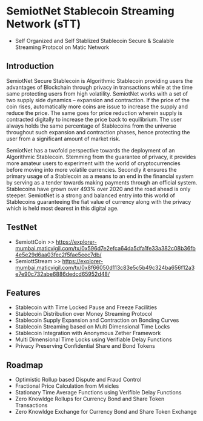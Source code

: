 # SemiotNet Stablecoin Streaming Network (sTT)
- Self Organized and Self Stablized Stablecoin Secure & Scalable Streaming Protocol on Matic Network

## Introduction

SemiotNet Secure Stablecoin is Algorithmic Stablecoin providing users the advantages of Blockchain through privacy in transactions while at the time same protecting users from high volatility. SemiotNet works with a set of two supply side dynamics – expansion and contraction. If the price of the coin rises, automatically more coins are issue to increase the supply and reduce the price. The same goes for price reduction wherein supply is contracted digitally to increase the price back to equilibrium. The user always holds the same percentage of Stablecoins from the universe throughout such expansion and contraction phases, hence protecting the user from a significant amount of market risk. 

SemiotNet has a twofold perspective towards the deployment of an Algorithmic Stablecoin. Stemming from the guarantee of privacy, it provides more amateur users to experiment with the world of cryptocurrencies before moving into more volatile currencies. Secondly it ensures the primary usage of a Stablecoin as a means to an end in the financial system by serving as a tender towards making payments through an official system. Stablecoins have grown over 493% over 2020 and the road ahead is only steeper. SemiotNet is a strong and balanced entry into this world of Stablecoins guaranteeing the fiat value of currency along with the privacy which is held most dearest in this digital age. 

## TestNet
- SemiottCoin >> https://explorer-mumbai.maticvigil.com/tx/0x596d7e2efca64da5dfa1fe33a382c08b36fb4e5e29d6aa03fec2f5fae5eec7db/
- SemiottStream >> https://explorer-mumbai.maticvigil.com/tx/0x8f66050d113c83e5c5b49c324ba656f12a3e7e90c732abe6886dedcd65952d48/

## Features
- Stablecoin with Time Locked Pause and Freeze Facilities
- Stablecoin Distribution over Money Streaming Protocol
- Stablecoin Supply Expansion and Contraction on Bonding Curves
- Stablecoin Streaming based on Multi Dimensional Time Locks
- Stablecoin Integration with Anonymous Zether Framework
- Multi Dimensional Time Locks using Verifiable Delay Functions
- Privacy Preserving Confidential Share and Bond Tokens

## Roadmap
- Optimistic Rollup based Dispute and Fraud Control
- Fractional Price Calculation from Mixicles
- Stationary Time Average Functions using Verifible Delay Functions 
- Zero Knowldge Rollups for Currency Bond and Share Token Transactions
- Zero Knowldge Exchange for Currency Bond and Share Token Exchange
